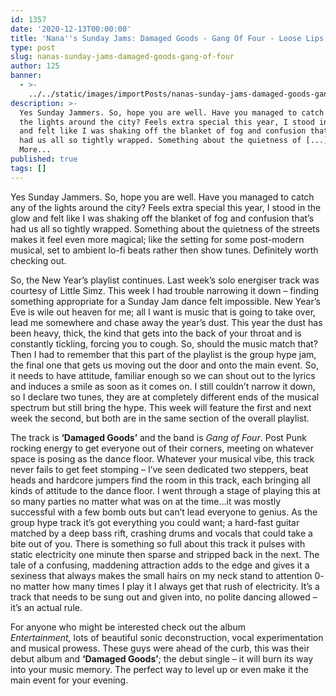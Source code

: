 ```yaml
---
id: 1357
date: '2020-12-13T00:00:00'
title: 'Nana''s Sunday Jams: Damaged Goods - Gang Of Four - Loose Lips'
type: post
slug: nanas-sunday-jams-damaged-goods-gang-of-four
author: 125
banner:
  - >-
    ../../static/images/importPosts/nanas-sunday-jams-damaged-goods-gang-of-four/image1357.jpeg
description: >-
  Yes Sunday Jammers. So, hope you are well. Have you managed to catch any of
  the lights around the city? Feels extra special this year, I stood in the glow
  and felt like I was shaking off the blanket of fog and confusion that&rsquo;s
  had us all so tightly wrapped. Something about the quietness of [...]Read
  More...
published: true
tags: []
---
```

Yes Sunday Jammers. So, hope you are well. Have you managed to catch any of the lights around the city? Feels extra special this year, I stood in the glow and felt like I was shaking off the blanket of fog and confusion that’s had us all so tightly wrapped. Something about the quietness of the streets makes it feel even more magical; like the setting for some post-modern musical, set to ambient lo-fi beats rather then show tunes. Definitely worth checking out.  

So, the New Year’s playlist continues. Last week’s solo energiser track was courtesy of Little Simz. This week I had trouble narrowing it down – finding something appropriate for a Sunday Jam dance felt impossible. New Year’s Eve is wile out heaven for me; all I want is music that is going to take over, lead me somewhere and chase away the year’s dust. This year the dust has been heavy, thick, the kind that gets into the back of your throat and is constantly tickling, forcing you to cough. So, should the music match that? Then I had to remember that this part of the playlist is the group hype jam, the final one that gets us moving out the door and onto the main event. So, it needs to have attitude, familiar enough so we can shout out to the lyrics and induces a smile as soon as it comes on. I still couldn’t narrow it down, so I declare two tunes, they are at completely different ends of the musical spectrum but still bring the hype. This week will feature the first and next week the second, but both are in the same section of the overall playlist.  

The track is **‘Damaged Goods’** and the band is _Gang of Four_. Post Punk rocking energy to get everyone out of their corners, meeting on whatever space is posing as the dance floor. Whatever your musical vibe, this track never fails to get feet stomping – I’ve seen dedicated two steppers, beat heads and hardcore jumpers find the room in this track, each bringing all kinds of attitude to the dance floor. I went through a stage of playing this at so many parties no matter what was on at the time…it was mostly successful with a few bomb outs but can’t lead everyone to genius. As the group hype track it’s got everything you could want; a hard-fast guitar matched by a deep bass rift, crashing drums and vocals that could take a bite out of you. There is something so full about this track it pulses with static electricity one minute then sparse and stripped back in the next. The tale of a confusing, maddening attraction adds to the edge and gives it a sexiness that always makes the small hairs on my neck stand to attention 0- no matter how many times I play it I always get that rush of electricity. It’s a track that needs to be sung out and given into, no polite dancing allowed – it’s an actual rule. 

For anyone who might be interested check out the album _Entertainment,_ lots of beautiful sonic deconstruction, vocal experimentation and musical prowess. These guys were ahead of the curb, this was their debut album and **‘Damaged Goods’**; the debut single – it will burn its way into your music memory. The perfect way to level up or even make it the main event for your evening.
